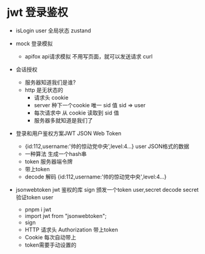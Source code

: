 # jwt 登录鉴权

- isLogin user 全局状态 zustand
- mock 登录模拟
  - apifox api请求模拟
  不用写页面，就可以发送请求
  curl

- 会话授权
  - 服务器知道我们是谁?
  - http 是无状态的
    - 请求头 cookie
    - server 种下一个cookie 唯一 sid 值 sid => user
    - 每次请求中 从 cookie 读取到 sid 值
    - 服务器多就知道是我们了

- 登录和用户鉴权方案JWT JSON Web Token
  - {id:112,username:'帅的惊动党中央',level:4...} user JSON格式的数据
  - 一种算法 生成一个hash串
  - token 服务器端令牌
  - 带上token
  - decode 解码
    {id:112,username:'帅的惊动党中央',level:4...}
- jsonwebtoken
  jwt 鉴权的库
  sign 颁发一个token user,secret
  decode secret 验证token user
  - pnpm i jwt
  - import jwt from "jsonwebtoken";
  - sign
  - HTTP 请求头 Authorization 带上token
  - Cookie 每次自动带上
  - token需要手动设置的
  
